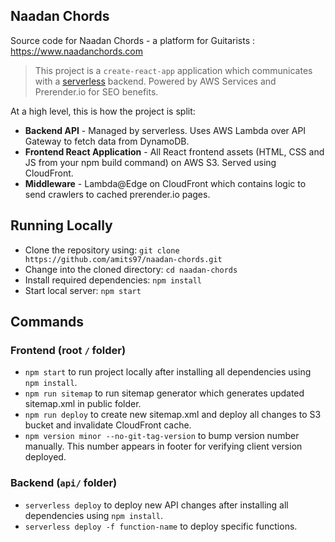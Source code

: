 ## Naadan Chords
Source code for Naadan Chords - a platform for Guitarists : https://www.naadanchords.com

> This project is a `create-react-app` application which communicates with a [serverless](https://serverless.com/) backend. Powered by AWS Services and Prerender.io for SEO benefits.

At a high level, this is how the project is split:
* **Backend API** - Managed by serverless. Uses AWS Lambda over API Gateway to fetch data from DynamoDB.
* **Frontend React Application** - All React frontend assets (HTML, CSS and JS from your npm build command) on AWS S3. Served using CloudFront.
* **Middleware** - Lambda@Edge on CloudFront which contains logic to send crawlers to cached prerender.io pages.

## Running Locally
* Clone the repository using: `git clone https://github.com/amits97/naadan-chords.git`
* Change into the cloned directory: `cd naadan-chords`
* Install required dependencies: `npm install`
* Start local server: `npm start`

## Commands
### Frontend (root `/` folder)
* `npm start` to run project locally after installing all dependencies using `npm install`.
* `npm run sitemap` to run sitemap generator which generates updated sitemap.xml in public folder.
* `npm run deploy` to create new sitemap.xml and deploy all changes to S3 bucket and invalidate CloudFront cache.
* `npm version minor --no-git-tag-version` to bump version number manually. This number appears in footer for verifying client version deployed.

### Backend (`api/` folder)
* `serverless deploy` to deploy new API changes after installing all dependencies using `npm install`.
* `serverless deploy -f function-name` to deploy specific functions.
